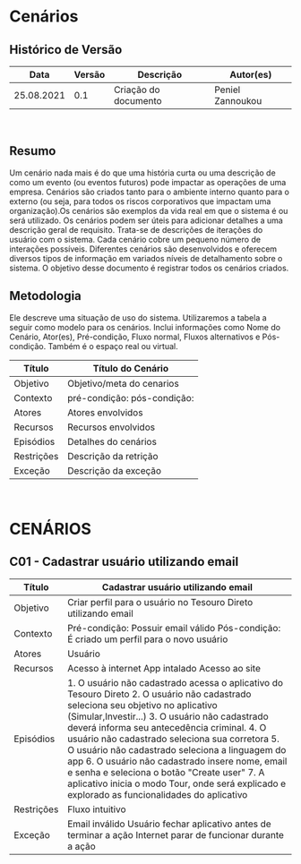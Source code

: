 # Cenários
<div class="line"></div>

## Histórico de Versão

<table class="table table-striped border">
    <thead>
        <th>Data</th> 
        <th>Versão </th> 
        <th>Descrição</th> 
        <th>Autor(es)</th>
    </thead>
    <tbody>
        <tr>
            <td> 25.08.2021 </td>
            <td>  0.1   </td>
            <td> Criação do documento</td>
            <td> Peniel Zannoukou </td>
        </tr>
    </tbody>
</table>
<br>

## Resumo

Um cenário nada mais é do que uma história curta ou uma descrição de como um evento (ou eventos futuros) pode impactar as operações de uma empresa. Cenários são criados tanto para o ambiente interno quanto para o externo (ou seja, para todos os riscos corporativos que impactam uma organização).Os cenários são exemplos da vida real em que o sistema é ou será utilizado. Os cenários podem ser úteis para adicionar detalhes a uma descrição geral de requisito. Trata-se de descrições de iterações do usuário com o sistema. Cada cenário cobre um pequeno número de interações possíveis. Diferentes cenários são desenvolvidos e oferecem diversos tipos de informação em variados níveis de detalhamento sobre o sistema. O objetivo desse documento é registrar todos os cenários criados.

## Metodologia

Ele descreve uma situação de uso do sistema. Utilizaremos a tabela a seguir como modelo para os cenários.
Inclui informações como Nome do Cenário, Ator(es), Pré-condição, Fluxo normal, Fluxos alternativos e Pós-condição. Também é o espaço real ou virtual.

<table class="table table-striped border">
    <thead>
        <th>Título</th> 
        <th>Título do Cenário</th> 
    </thead>
    <tbody>
        <tr>
            <td>Objetivo</td>
            <td>Objetivo/meta do cenarios</td>
        </tr>
        <tr>
            <td>Contexto</td>
            <td>pré-condição:
                pós-condição:
            </td>
        </tr>
        <tr>
            <td>Atores</td>
            <td>Atores envolvidos</td>
        </tr>
        <tr>
            <td>Recursos</td>
            <td>Recursos envolvidos</td>
        </tr>
        <tr>
            <td>Episódios</td>
            <td>Detalhes do cenários</td>
        </tr>
        <tr>
            <td>Restrições</td>
            <td>Descrição da retrição</td>
        </tr>
        <tr>
            <td>Exceção</td>
            <td>Descrição da exceção</td>
        </tr>
    </tbody>
</table>
<br>

# CENÁRIOS

## C01 - Cadastrar usuário utilizando email

<table class="table table-striped border">
    <thead>
        <th>Título</th> 
        <th>Cadastrar usuário utilizando email</th> 
    </thead>
    <tbody>
        <tr>
            <td>Objetivo</td>
            <td>Criar perfil para o usuário no Tesouro Direto utilizando email</td>
        </tr>
        <tr>
            <td>Contexto</td>
            <td>Pré-condição: Possuir email válido
                Pós-condição: É criado um perfil para o novo usuário
            </td>
        </tr>
        <tr>
            <td>Atores</td>
            <td>Usuário</td>
        </tr>
        <tr>
            <td>Recursos</td>
            <td>Acesso à internet
                App intalado
                Acesso ao site</td>
        </tr>
        <tr>
            <td>Episódios</td>
            <td>
            1. O usuário não cadastrado acessa o aplicativo do Tesouro Direto
            2. O usuário não cadastrado seleciona seu objetivo no aplicativo (Simular,Investir...)
            3. O usuário não cadastrado deverá informa seu antecedência criminal.
            4. O usuário não cadastrado seleciona sua corretora
            5. O usuário não cadastrado seleciona a linguagem do app
            6. O usuário não cadastrado insere nome, email e senha e seleciona o botão "Create user"
            7. A aplicativo inicia o modo Tour, onde será explicado e explorado as funcionalidades do aplicativo</td>
        </tr>
        <tr>
            <td>Restrições</td>
            <td>Fluxo intuitivo</td>
        </tr>
        <tr>
            <td>Exceção</td>
            <td>
            Email inválido
            Usuário fechar aplicativo antes de terminar a ação
            Internet parar de funcionar durante a ação
            </td>
        </tr>
    </tbody>
</table>
<br>
